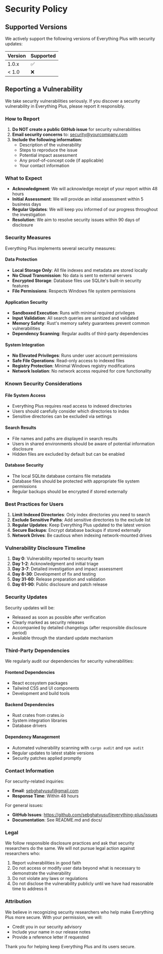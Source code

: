 # Security Policy

## Supported Versions

We actively support the following versions of Everything Plus with security updates:

| Version | Supported          |
| ------- | ------------------ |
| 1.0.x   | :white_check_mark: |
| < 1.0   | :x:                |

## Reporting a Vulnerability

We take security vulnerabilities seriously. If you discover a security vulnerability in Everything Plus, please report it responsibly.

### How to Report

1. **Do NOT create a public GitHub issue** for security vulnerabilities
2. **Email security concerns** to: [security@yourcompany.com](mailto:security@yourcompany.com)
3. **Include the following information:**
   - Description of the vulnerability
   - Steps to reproduce the issue
   - Potential impact assessment
   - Any proof-of-concept code (if applicable)
   - Your contact information

### What to Expect

- **Acknowledgment**: We will acknowledge receipt of your report within 48 hours
- **Initial Assessment**: We will provide an initial assessment within 5 business days
- **Regular Updates**: We will keep you informed of our progress throughout the investigation
- **Resolution**: We aim to resolve security issues within 90 days of disclosure

### Security Measures

Everything Plus implements several security measures:

#### Data Protection
- **Local Storage Only**: All file indexes and metadata are stored locally
- **No Cloud Transmission**: No data is sent to external servers
- **Encrypted Storage**: Database files use SQLite's built-in security features
- **File Permissions**: Respects Windows file system permissions

#### Application Security
- **Sandboxed Execution**: Runs with minimal required privileges
- **Input Validation**: All search queries are sanitized and validated
- **Memory Safety**: Rust's memory safety guarantees prevent common vulnerabilities
- **Dependency Scanning**: Regular audits of third-party dependencies

#### System Integration
- **No Elevated Privileges**: Runs under user account permissions
- **Safe File Operations**: Read-only access to indexed files
- **Registry Protection**: Minimal Windows registry modifications
- **Network Isolation**: No network access required for core functionality

### Known Security Considerations

#### File System Access
- Everything Plus requires read access to indexed directories
- Users should carefully consider which directories to index
- Sensitive directories can be excluded via settings

#### Search Results
- File names and paths are displayed in search results
- Users in shared environments should be aware of potential information disclosure
- Hidden files are excluded by default but can be enabled

#### Database Security
- The local SQLite database contains file metadata
- Database files should be protected with appropriate file system permissions
- Regular backups should be encrypted if stored externally

### Best Practices for Users

1. **Limit Indexed Directories**: Only index directories you need to search
2. **Exclude Sensitive Paths**: Add sensitive directories to the exclude list
3. **Regular Updates**: Keep Everything Plus updated to the latest version
4. **Secure Backups**: Encrypt database backups if stored externally
5. **Network Drives**: Be cautious when indexing network-mounted drives

### Vulnerability Disclosure Timeline

1. **Day 0**: Vulnerability reported to security team
2. **Day 1-2**: Acknowledgment and initial triage
3. **Day 3-7**: Detailed investigation and impact assessment
4. **Day 8-30**: Development of fix and testing
5. **Day 31-60**: Release preparation and validation
6. **Day 61-90**: Public disclosure and patch release

### Security Updates

Security updates will be:
- Released as soon as possible after verification
- Clearly marked as security releases
- Accompanied by detailed changelogs (after responsible disclosure period)
- Available through the standard update mechanism

### Third-Party Dependencies

We regularly audit our dependencies for security vulnerabilities:

#### Frontend Dependencies
- React ecosystem packages
- Tailwind CSS and UI components
- Development and build tools

#### Backend Dependencies
- Rust crates from crates.io
- System integration libraries
- Database drivers

#### Dependency Management
- Automated vulnerability scanning with `cargo audit` and `npm audit`
- Regular updates to latest stable versions
- Security patches applied promptly

### Contact Information

For security-related inquiries:
- **Email**: sebghatyusuf@gmail.com
- **Response Time**: Within 48 hours

For general issues:
- **GitHub Issues**: https://github.com/sebghatyusuf/everything-plus/issues
- **Documentation**: See README.md and docs/

### Legal

We follow responsible disclosure practices and ask that security researchers do the same. We will not pursue legal action against researchers who:

1. Report vulnerabilities in good faith
2. Do not access or modify user data beyond what is necessary to demonstrate the vulnerability
3. Do not violate any laws or regulations
4. Do not disclose the vulnerability publicly until we have had reasonable time to address it

### Attribution

We believe in recognizing security researchers who help make Everything Plus more secure. With your permission, we will:

- Credit you in our security advisory
- Include your name in our release notes
- Provide a reference letter if requested

Thank you for helping keep Everything Plus and its users secure.
